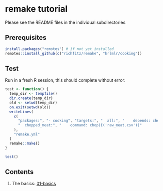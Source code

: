 # remake tutorial

Please see the README files in the individual subdirectories.

## Prerequisites

```r
install.packages("remotes") # if not yet installed
remotes::install_github(c("richfitz/remake", "krlmlr/cooking"))
```

## Test

Run in a fresh R session, this should complete without error:

```r
test <- function() {
  temp_dir <- tempfile()
  dir.create(temp_dir)
  old <- setwd(temp_dir)
  on.exit(setwd(old))
  writeLines(
    c(
      "packages:", "- cooking", "targets:", "  all:", "    depends: chopped_meat",
      "  chopped_meat:", "    command: chop(I('raw_meat.csv'))"
    ),
    "remake.yml"
  )
  remake::make()
}

test()
```

## Contents

1. The basics: [01-basics](01-basics)
